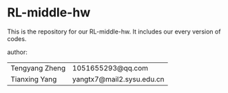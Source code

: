 # RL-middle-hw
This is the repository for our RL-middle-hw. It includes our every version of codes.

author:
<table>
<tr>
<td>Tengyang Zheng</td>
<td>1051655293@qq.com</td>
</tr>
<tr>
<td>Tianxing Yang</td>
<td>yangtx7@mail2.sysu.edu.cn</td>
</tr>
</table>